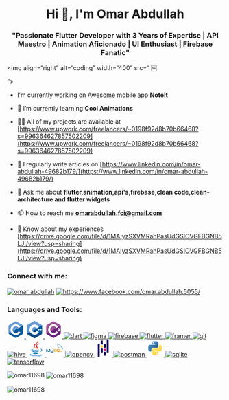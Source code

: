 <h1 align="center">Hi 👋, I'm Omar Abdullah</h1>
<h3 align="center">"Passionate Flutter Developer with 3 Years of Expertise | API Maestro | Animation Aficionado | UI Enthusiast | Firebase Fanatic"</h3>

<img align=“right” alt=“coding” width=“400” src=“
￼

”>

- I’m currently working on Awesome mobile app **NoteIt**

- 🌱 I’m currently learning **Cool Animations**

- 👨‍💻 All of my projects are available at [https://www.upwork.com/freelancers/~0198f92d8b70b66468?s=996364627857502209](https://www.upwork.com/freelancers/~0198f92d8b70b66468?s=996364627857502209)

- 📝 I regularly write articles on [https://www.linkedin.com/in/omar-abdullah-49682b179/](https://www.linkedin.com/in/omar-abdullah-49682b179/)

- 💬 Ask me about **flutter,animation,api's,firebase,clean code,clean-architecture and flutter widgets**

- 📫 How to reach me **omarabdullah.fci@gmail.com**

- 📄 Know about my experiences [https://drive.google.com/file/d/1MAIyzSXVMRahPasUdGSIOVGFBGNB5LJI/view?usp=sharing](https://drive.google.com/file/d/1MAIyzSXVMRahPasUdGSIOVGFBGNB5LJI/view?usp=sharing)

<h3 align="left">Connect with me:</h3>
<p align="left">
<a href="https://linkedin.com/in/omar abdullah" target="blank"><img align="center" src="https://raw.githubusercontent.com/rahuldkjain/github-profile-readme-generator/master/src/images/icons/Social/linked-in-alt.svg" alt="omar abdullah" height="30" width="40" /></a>
<a href="https://fb.com/https://www.facebook.com/omar.abdullah.5055/" target="blank"><img align="center" src="https://raw.githubusercontent.com/rahuldkjain/github-profile-readme-generator/master/src/images/icons/Social/facebook.svg" alt="https://www.facebook.com/omar.abdullah.5055/" height="30" width="40" /></a>
</p>

<h3 align="left">Languages and Tools:</h3>
<p align="left"> <a href="https://www.cprogramming.com/" target="_blank" rel="noreferrer"> <img src="https://raw.githubusercontent.com/devicons/devicon/master/icons/c/c-original.svg" alt="c" width="40" height="40"/> </a> <a href="https://www.w3schools.com/cpp/" target="_blank" rel="noreferrer"> <img src="https://raw.githubusercontent.com/devicons/devicon/master/icons/cplusplus/cplusplus-original.svg" alt="cplusplus" width="40" height="40"/> </a> <a href="https://www.w3schools.com/cs/" target="_blank" rel="noreferrer"> <img src="https://raw.githubusercontent.com/devicons/devicon/master/icons/csharp/csharp-original.svg" alt="csharp" width="40" height="40"/> </a> <a href="https://dart.dev" target="_blank" rel="noreferrer"> <img src="https://www.vectorlogo.zone/logos/dartlang/dartlang-icon.svg" alt="dart" width="40" height="40"/> </a> <a href="https://www.figma.com/" target="_blank" rel="noreferrer"> <img src="https://www.vectorlogo.zone/logos/figma/figma-icon.svg" alt="figma" width="40" height="40"/> </a> <a href="https://firebase.google.com/" target="_blank" rel="noreferrer"> <img src="https://www.vectorlogo.zone/logos/firebase/firebase-icon.svg" alt="firebase" width="40" height="40"/> </a> <a href="https://flutter.dev" target="_blank" rel="noreferrer"> <img src="https://www.vectorlogo.zone/logos/flutterio/flutterio-icon.svg" alt="flutter" width="40" height="40"/> </a> <a href="https://www.framer.com/" target="_blank" rel="noreferrer"> <img src="https://www.vectorlogo.zone/logos/framer/framer-icon.svg" alt="framer" width="40" height="40"/> </a> <a href="https://git-scm.com/" target="_blank" rel="noreferrer"> <img src="https://www.vectorlogo.zone/logos/git-scm/git-scm-icon.svg" alt="git" width="40" height="40"/> </a> <a href="https://hive.apache.org/" target="_blank" rel="noreferrer"> <img src="https://www.vectorlogo.zone/logos/apache_hive/apache_hive-icon.svg" alt="hive" width="40" height="40"/> </a> <a href="https://www.java.com" target="_blank" rel="noreferrer"> <img src="https://raw.githubusercontent.com/devicons/devicon/master/icons/java/java-original.svg" alt="java" width="40" height="40"/> </a> <a href="https://www.mysql.com/" target="_blank" rel="noreferrer"> <img src="https://raw.githubusercontent.com/devicons/devicon/master/icons/mysql/mysql-original-wordmark.svg" alt="mysql" width="40" height="40"/> </a> <a href="https://opencv.org/" target="_blank" rel="noreferrer"> <img src="https://www.vectorlogo.zone/logos/opencv/opencv-icon.svg" alt="opencv" width="40" height="40"/> </a> <a href="https://pandas.pydata.org/" target="_blank" rel="noreferrer"> <img src="https://raw.githubusercontent.com/devicons/devicon/2ae2a900d2f041da66e950e4d48052658d850630/icons/pandas/pandas-original.svg" alt="pandas" width="40" height="40"/> </a> <a href="https://postman.com" target="_blank" rel="noreferrer"> <img src="https://www.vectorlogo.zone/logos/getpostman/getpostman-icon.svg" alt="postman" width="40" height="40"/> </a> <a href="https://www.python.org" target="_blank" rel="noreferrer"> <img src="https://raw.githubusercontent.com/devicons/devicon/master/icons/python/python-original.svg" alt="python" width="40" height="40"/> </a> <a href="https://www.sqlite.org/" target="_blank" rel="noreferrer"> <img src="https://www.vectorlogo.zone/logos/sqlite/sqlite-icon.svg" alt="sqlite" width="40" height="40"/> </a> <a href="https://www.tensorflow.org" target="_blank" rel="noreferrer"> <img src="https://www.vectorlogo.zone/logos/tensorflow/tensorflow-icon.svg" alt="tensorflow" width="40" height="40"/> </a> </p>

<p><img align="left" src="https://github-readme-stats.vercel.app/api/top-langs?username=omar11698&show_icons=true&theme=dark&locale=en&layout=compact" alt="omar11698" /></p>

<p>&nbsp;<img align="center" src="https://github-readme-stats.vercel.app/api?username=omar11698&show_icons=true&theme=dark&locale=en" alt="omar11698" /></p>

<p><img align="center" src="https://github-readme-streak-stats.herokuapp.com/?user=omar11698&theme=dark" alt="omar11698" /></p>

